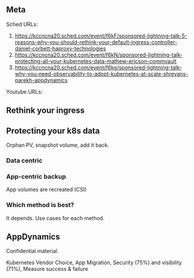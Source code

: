 ## Meta
Sched URLs:
1. https://kccncna20.sched.com/event/f6kF/sponsored-lightning-talk-5-reasons-why-you-should-rethink-your-default-ingress-controller-daniel-corbett-haproxy-technologies
1. https://kccncna20.sched.com/event/f6kN/sponsored-lightning-talk-protecting-all-your-kubernetes-data-mathew-ericson-commvault
1. https://kccncna20.sched.com/event/f6kg/sponsored-lightning-talk-why-you-need-observability-to-adopt-kubernetes-at-scale-shreyans-parekh-appdynamics

Youtube URLs:

## Rethink your ingress

## Protecting your k8s data
Orphan PV, snapshot volume, add it back.

### Data centric
### App-centric backup
App volumes are recreated (CSI)

### Which method is best?
It depends. Use cases for each method.

## AppDynamics
Confidential material.

Kubernetes Vendor Choice, App Migration, Security (75%) and visibility (71%), Measure success & failure
